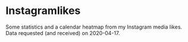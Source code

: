# Instagramlikes

Some statistics and a calendar heatmap from my Instagram media likes. Data requested (and received) on 2020-04-17.
